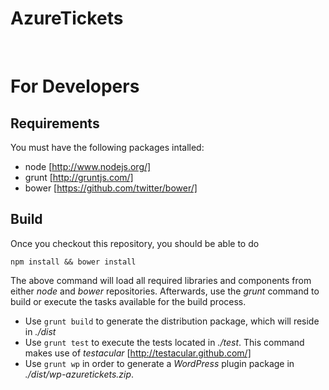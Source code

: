 AzureTickets
===========================================
<br />


# For Developers

## Requirements

You must have the following packages intalled:

* node [http://www.nodejs.org/]
* grunt [http://gruntjs.com/]
* bower [https://github.com/twitter/bower/]

## Build

Once you checkout this repository, you should be able to do

``
npm install && bower install
``

The above command will load all required libraries and components from either *node* and *bower* repositories.
Afterwards, use the *grunt* command to build or execute the tasks available for the build process.

* Use `grunt build` to generate the distribution package, which will reside in *./dist*
* Use `grunt test` to execute the tests located in *./test*. This command makes use of *testacular* [http://testacular.github.com/]
* Use `grunt wp` in order to generate a *WordPress* plugin package in *./dist/wp-azuretickets.zip*.

